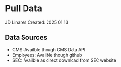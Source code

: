 # Pull Data
JD Linares
Created: 2025 01 13

## Data Sources
- CMS: Availble though CMS Data API
- Employees: Availble though github
- SEC: Availble as direct download from SEC website



